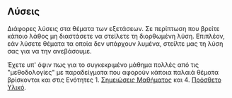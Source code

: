 ## Λύσεις

Διάφορες λύσεις στα θέματα των εξετάσεων. Σε περίπτωση που βρείτε κάποιο λάθος μη διαστάσετε να στείλετε τη διορθωμένη λύση. Επιπλέον, εάν λύσετε θέματα τα οποία δεν υπάρχουν λυμένα, στείλτε μας τη λύση σας για να την ανεβάσουμε.

Έχετε υπ' όψιν πως για το συγκεκριμένο μάθημα πολλές από τις "μεθοδολογίες" με παραδείγματα που αφορούν κάποια παλαιά θέματα βρίσκονται και στις Ενότητες 1. [Σημειώσεις Μαθήματος](https://github.com/DsmlEdemm/1st-Semester/tree/main/Machine%20Learning/1.%20Σημειώσεις%20Μαθήματος) και 4. [Πρόσθετο Υλικό](https://github.com/DsmlEdemm/1st-Semester/tree/main/Machine%20Learning/4.%20Πρόσθετο%20Υλικό).
